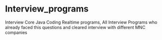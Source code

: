 # Interview_programs
 Interview Core Java Coding Realtime programs, All Interview Programs who already faced this questions and cleared interview with different MNC companies  
